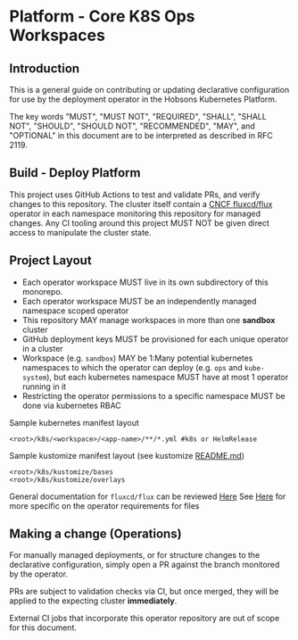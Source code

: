 # Platform - Core K8S Ops Workspaces

## Introduction

This is a general guide on contributing or updating declarative configuration for use by the deployment operator in the Hobsons Kubernetes Platform.

The key words "MUST", "MUST NOT", "REQUIRED", "SHALL", "SHALL NOT", "SHOULD", "SHOULD NOT", "RECOMMENDED",  "MAY", and "OPTIONAL"
in this document are to be interpreted as described in RFC 2119.

## Build - Deploy Platform

This project uses GitHub Actions to test and validate PRs, and verify changes to this repository.
The cluster itself contain a [CNCF fluxcd/flux](https://github.com/fluxcd/flux) operator in each namespace monitoring this repository for managed changes.
Any CI tooling around this project MUST NOT be given direct access to manipulate the cluster state.

## Project Layout

- Each operator workspace MUST live in its own subdirectory of this monorepo.
- Each operator workspace MUST be an independently managed namespace scoped operator
- This repository MAY manage workspaces in more than one **sandbox** cluster
- GitHub deployment keys MUST be provisioned for each unique operator in a cluster
- Workspace (e.g. `sandbox`) MAY be 1:Many potential kubernetes namespaces to which the operator can deploy (e.g. `ops` and `kube-system`),
  but each kubernetes namespace MUST have at most 1 operator running in it
- Restricting the operator permissions to a specific namespace MUST be done via kubernetes RBAC

Sample kubernetes manifest layout
```
<root>/k8s/<workspace>/<app-name>/**/*.yml #k8s or HelmRelease
```

Sample kustomize manifest layout (see kustomize [README.md](../k8s/kustomize/README.md))
```
<root>/k8s/kustomize/bases
<root>/k8s/kustomize/overlays

```

General documentation for `fluxcd/flux` can be reviewed [Here](https://docs.fluxcd.io/en/latest/)
See [Here](https://docs.fluxcd.io/en/latest/requirements.html) for more specific on the operator requirements for files

## Making a change (Operations)

For manually managed deployments, or for structure changes to the declarative configuration,
simply open a PR against the branch monitored by the operator.

PRs are subject to validation checks via CI, but once merged, they will be applied to the expecting cluster **immediately**.

External CI jobs that incorporate this operator repository are out of scope for this document.
